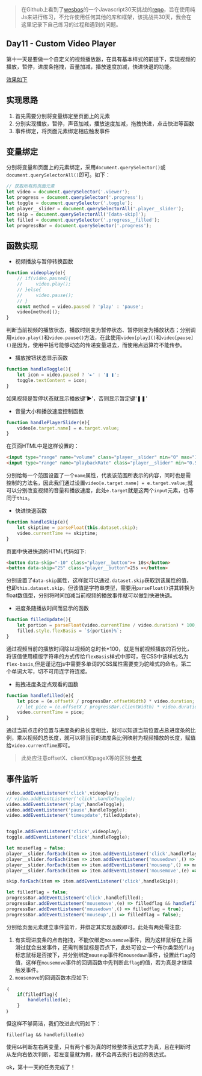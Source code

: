> 在Github上看到了[wesbos](https://twitter.com/wesbos)的一个Javascript30天挑战的[repo](https://github.com/wesbos/JavaScript30)，旨在使用纯Js来进行练习，不允许使用任何其他的库和框架，该挑战共30天，我会在这里记录下自己练习的过程和遇到的问题。

## Day11 - Custom Video Player

第十一天是要做一个自定义的视频播放器，在具有基本样式的前提下，实现视频的播放，暂停，进度条拖拽，音量加减，播放速度加减，快进快退的功能。

[效果如下](http://htmlpreview.github.io/?https://github.com/winar-jin/JavaScript30-Challenge/blob/master/11%20-%20Custom%20Video%20Player/index.html)

## 实现思路

1. 首先需要分别将变量绑定至页面上的元素
2. 分别实现播放，暂停，声音加减，播放速度加减，拖拽快进，点击快进等函数
3. 事件绑定，将页面元素绑定相应触发事件

## 变量绑定
分别将变量和页面上的元素绑定，采用`document.querySelector()`或`document.querySelectorAll()`即可。如下：
```Javascript
// 获取所有的页面元素
let video = document.querySelector('.viewer');
let progress = document.querySelector('.progress');
let toggle = document.querySelector('.toggle');
let player__slider = document.querySelectorAll('.player__slider');
let skip = document.querySelectorAll('[data-skip]');
let filled = document.querySelector('.progress__filled');
let progressBar = document.querySelector('.progress');
```

## 函数实现

* 视频播放与暂停转换函数
```Javascript
function videoplay(e){
    // if(video.paused){
    //     video.play();
    // }else{
    //     video.pause();
    // }
    const method = video.paused ? 'play' : 'pause';
    video[method]();
}
```
判断当前视频的播放状态，播放时则变为暂停状态、暂停则变为播放状态；分别调用`video.play()`和`video.pause()`方法，在此使用`video[play]()`和`video[pause]()`是因为，使用中括号能够动态的传递变量进去，而使用点运算符不能传参。

* 播放按钮状态显示函数
```Javascript
function handleToggle(){
    let icon = video.paused ? '►' : '❚ ❚';
    toggle.textContent = icon;
}
```
如果视频是暂停状态就显示播放键'►'，否则显示暂定键'❚❚'

* 音量大小和播放速度控制函数
```Javascript
function handlePlayerSlider(e){
    video[e.target.name] = e.target.value;
}
```
在页面HTML中是这样设置的：
```HTML
<input type="range" name="volume" class="player__slider" min="0" max="1" step="0.05" value="1">
<input type="range" name="playbackRate" class="player__slider" min="0.5" max="2" step="0.1" value="1">
```
分别给每一个范围设置了一个`name`属性，代表该范围所表示的内容，同时也是需控制的方法名，因此我们通过设置`video[e.target.name] = e.target.value;`就可以分别改变视频的音量和播放速度，此处`e.target`就是这两个`input`元素，也等同于`this`。

* 快进快退函数
```Javascript
function handleSkip(e){
    let skiptime = parseFloat(this.dataset.skip);
    video.currentTime += skiptime;
}
```
页面中快进快退的HTML代码如下:
```HTML
<button data-skip="-10" class="player__button">« 10s</button>
<button data-skip="25" class="player__button">25s »</button>
```
分别设置了`data-skip`属性，这样就可以通过`.dataset.skip`获取到该属性的值，也即`this.dataset.skip`，但该值是字符串类型，需要用`parseFloat()`讲其转换为float数值型，分别将时间加减当前视频的播放事件就可以做到快进快退。

* 进度条随播放时间而显示的函数
```Javascript
function filledUpdate(){
    let portion = parseFloat(video.currentTime / video.duration) * 100;
    filled.style.flexBasis = `${portion}%`;
}
```
通过视频当前的播放时间除以视频的总时长*100，就是当前视频播放的百分比，将该值使用模版字符串的方式传给`flexBasis`样式中即可，在CSS中该样式名为`flex-basis`,但是谨记在js中需要多单词的CSS属性需要变为驼峰式的命名，第二个单词大写，切不可用连字符连接。

* 拖拽进度条定点观看的函数
```Javascript
function handlefilled(e){    
    let pice = (e.offsetX / progressBar.offsetWidth) * video.duration;
    // let pice = (e.offsetX / progressBar.clientWidth) * video.duration;
    video.currentTime = pice;
}
```
通过当前点击的位置与进度条的总长度相比，就可以知道当前位置占总进度条的比例，乘以视频的总长度，就可以将当前的进度条比例映射为视频播放的长度，赋值给`video.currentTime`即可。
> 此处应注意offsetX、clientX和pageX等的区别:[参考](http://stackoverflow.com/questions/6073505/what-is-the-difference-between-screenx-y-clientx-y-and-pagex-y)

## 事件监听
```javascript
video.addEventListener('click',videoplay);
// video.addEventListener('click',handleToggle);
video.addEventListener('play',handleToggle);
video.addEventListener('pause',handleToggle);
video.addEventListener('timeupdate',filledUpdate);


toggle.addEventListener('click',videoplay);
toggle.addEventListener('click',handleToggle);

let mouseflag = false;
player__slider.forEach(item => item.addEventListener('click',handlePlayerSlider));
player__slider.forEach(item => item.addEventListener('mousedown',() => mouseflag = true));
player__slider.forEach(item => item.addEventListener('mouseup',() => mouseflag = false));
player__slider.forEach(item => item.addEventListener('mousemove',(e) => mouseflag && handlePlayerSlider(e)));

skip.forEach(item => item.addEventListener('click',handleSkip));

let filledflag = false;
progressBar.addEventListener('click',handlefilled);
progressBar.addEventListener('mousemove',(e) => filledflag && handlefilled(e));
progressBar.addEventListener('mousedown',() => filledflag = true);
progressBar.addEventListener('mouseup',() => filledflag = false);
```
分别给页面元素建立事件监听，并绑定其实现函数即可。此处有两处需注意:
1. 有实现进度条的点击拖拽，不能仅绑定`mousemove`事件，因为这样鼠标在上面滑过就会出发事件，还需判断鼠标是否点下，此处可设立一个布尔类型的`flag`标志鼠标是否按下，并分别绑定`mouseup`事件和`mousedown`事件，设置此`flag`的值，这样在`mousemove`事件的回调函数中先判断此`flag`的值，若为真是才继续触发事件。
2. `mousemove`的回调函数本应如下:
```javascript
｛
    if(filledflag){
        handlefilled(e);
    }
｝
```
但这样不够简洁，我们改进此代码如下：
```
filledflag && handlefilled(e)
```
使用`&&`判断左右两变量，只有两个都为真的时候整体表达式才为真，且在判断时从左向右依次判断，若左变量就为假，就不会再去执行右边的表达式。

ok，第十一天的任务完成了！
